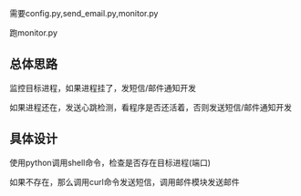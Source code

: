 需要config.py,send_email.py,monitor.py

跑monitor.py

## 总体思路

监控目标进程，如果进程挂了，发短信/邮件通知开发

如果进程还在，发送心跳检测，看程序是否还活着，否则发送短信/邮件通知开发

## 具体设计

使用python调用shell命令，检查是否存在目标进程(端口)

如果不存在，那么调用curl命令发送短信，调用邮件模块发送邮件
